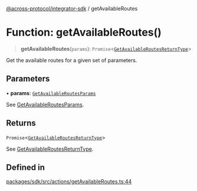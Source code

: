 [@across-protocol/integrator-sdk](../globals.md) / getAvailableRoutes

# Function: getAvailableRoutes()

> **getAvailableRoutes**(`params`): `Promise`\<[`GetAvailableRoutesReturnType`](../type-aliases/GetAvailableRoutesReturnType.md)\>

Get the available routes for a given set of parameters.

## Parameters

• **params**: [`GetAvailableRoutesParams`](../type-aliases/GetAvailableRoutesParams.md)

See [GetAvailableRoutesParams](../type-aliases/GetAvailableRoutesParams.md).

## Returns

`Promise`\<[`GetAvailableRoutesReturnType`](../type-aliases/GetAvailableRoutesReturnType.md)\>

See [GetAvailableRoutesReturnType](../type-aliases/GetAvailableRoutesReturnType.md).

## Defined in

[packages/sdk/src/actions/getAvailableRoutes.ts:44](https://github.com/across-protocol/toolkit/blob/eee89a253938d54aa640eb34f40c2d714b9d031f/packages/sdk/src/actions/getAvailableRoutes.ts#L44)
